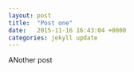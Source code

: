 ```yaml
---
layout: post
title:  "Post one"
date:   2015-11-16 16:43:04 +0000
categories: jekyll update
---
```


ANother post
